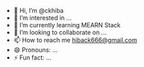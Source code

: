- 👋 Hi, I’m @ckhiba
- 👀 I’m interested in ...
- 🌱 I’m currently learning MEARN Stack
- 💞️ I’m looking to collaborate on ...
- 📫 How to reach me hiback666@gmail.com
- 😄 Pronouns: ...
- ⚡ Fun fact: ...

<!---
ckhiba/ckhiba is a ✨ special ✨ repository because its `README.md` (this file) appears on your GitHub profile.
You can click the Preview link to take a look at your changes.
--->
